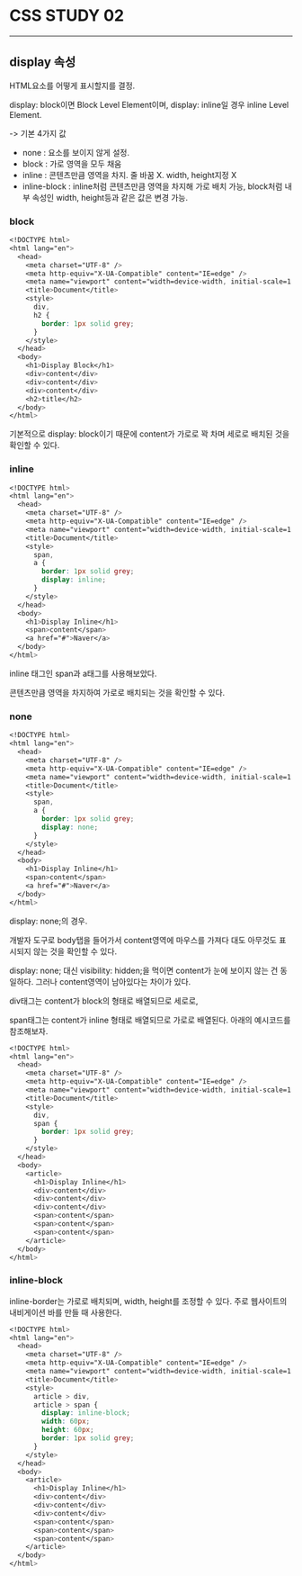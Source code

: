 # CSS STUDY 02
<hr/>

## display 속성
HTML요소를 어떻게 표시할지를 결정.

display: block이면 Block Level Element이며, display: inline일 경우 inline Level Element.

 

-> 기본 4가지 값

* none : 요소를 보이지 않게 설정.
* block : 가로 영역을 모두 채움
* inline : 콘텐츠만큼 영역을 차지. 줄 바꿈 X. width, height지정 X
* inline-block : inline처럼 콘텐츠만큼 영역을 차지해 가로 배치 가능, block처럼 내부 속성인 width, height등과 같은 값은 변경 가능.

### block
```CSS
<!DOCTYPE html>
<html lang="en">
  <head>
    <meta charset="UTF-8" />
    <meta http-equiv="X-UA-Compatible" content="IE=edge" />
    <meta name="viewport" content="width=device-width, initial-scale=1.0" />
    <title>Document</title>
    <style>
      div,
      h2 {
        border: 1px solid grey;
      }
    </style>
  </head>
  <body>
    <h1>Display Block</h1>
    <div>content</div>
    <div>content</div>
    <div>content</div>
    <h2>title</h2>
  </body>
</html>
```

기본적으로 display: block이기 때문에 content가 가로로 꽉 차며 세로로 배치된 것을 확인할 수 있다.

 

### inline
```CSS
<!DOCTYPE html>
<html lang="en">
  <head>
    <meta charset="UTF-8" />
    <meta http-equiv="X-UA-Compatible" content="IE=edge" />
    <meta name="viewport" content="width=device-width, initial-scale=1.0" />
    <title>Document</title>
    <style>
      span,
      a {
        border: 1px solid grey;
        display: inline;
      }
    </style>
  </head>
  <body>
    <h1>Display Inline</h1>
    <span>content</span>
    <a href="#">Naver</a>
  </body>
</html>
```
inline 태그인 span과 a태그를 사용해보았다.


콘텐츠만큼 영역을 차지하여 가로로 배치되는 것을 확인할 수 있다.

 

### none
```CSS
<!DOCTYPE html>
<html lang="en">
  <head>
    <meta charset="UTF-8" />
    <meta http-equiv="X-UA-Compatible" content="IE=edge" />
    <meta name="viewport" content="width=device-width, initial-scale=1.0" />
    <title>Document</title>
    <style>
      span,
      a {
        border: 1px solid grey;
        display: none;
      }
    </style>
  </head>
  <body>
    <h1>Display Inline</h1>
    <span>content</span>
    <a href="#">Naver</a>
  </body>
</html>
```
display: none;의 경우.


개발자 도구로 body탭을 들어가서 content영역에 마우스를 가져다 대도 아무것도 표시되지 않는 것을 확인할 수 있다.

 

display: none; 대신 visibility: hidden;을 먹이면 content가 눈에 보이지 않는 건 동일하다. 그러나 content영역이 남아있다는 차이가 있다.

 


div태그는 content가 block의 형태로 배열되므로 세로로,

span태그는 content가 inline 형태로 배열되므로 가로로 배열된다. 아래의 예시코드를 참조해보자.
```CSS
<!DOCTYPE html>
<html lang="en">
  <head>
    <meta charset="UTF-8" />
    <meta http-equiv="X-UA-Compatible" content="IE=edge" />
    <meta name="viewport" content="width=device-width, initial-scale=1.0" />
    <title>Document</title>
    <style>
      div,
      span {
        border: 1px solid grey;
      }
    </style>
  </head>
  <body>
    <article>
      <h1>Display Inline</h1>
      <div>content</div>
      <div>content</div>
      <div>content</div>
      <span>content</span>
      <span>content</span>
      <span>content</span>
    </article>
  </body>
</html>
```

 

### inline-block
inline-border는 가로로 배치되며, width, height를 조정할 수 있다. 주로 웹사이트의 내비게이션 바를 만들 때 사용한다. 
```CSS
<!DOCTYPE html>
<html lang="en">
  <head>
    <meta charset="UTF-8" />
    <meta http-equiv="X-UA-Compatible" content="IE=edge" />
    <meta name="viewport" content="width=device-width, initial-scale=1.0" />
    <title>Document</title>
    <style>
      article > div,
      article > span {
        display: inline-block;
        width: 60px;
        height: 60px;
        border: 1px solid grey;
      }
    </style>
  </head>
  <body>
    <article>
      <h1>Display Inline</h1>
      <div>content</div>
      <div>content</div>
      <div>content</div>
      <span>content</span>
      <span>content</span>
      <span>content</span>
    </article>
  </body>
</html>
```
